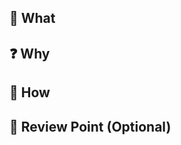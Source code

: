 ## 📌 What
<!-- 해결하고자 한 문제를 간결하고 명확하게 서술해주세요. -->
<!-- ex) 로그인 실패 시 에러 메시지가 출력되지 않던 문제 -->

## ❓ Why
<!-- 이 문제를 왜 해결해야 했는지, 어떤 맥락에서 발생했는지 작성해주세요. -->
<!-- ex) 사용자 피드백으로 오류 발생 시 원인 파악이 어렵다는 의견이 있었음 -->

## 🔧 How
<!-- 어떤 방식으로 해결했는지 기술적 접근 방법을 설명해주세요. -->
<!-- 주요 변경 사항, 선택한 로직이나 방법에 대한 이유가 있으면 함께 작성해주세요. -->

## 👀 Review Point (Optional)
<!-- 리뷰어에게 중점적으로 봐주었으면 하는 부분을 작성해주세요. -->
<!-- ex) 예외 처리 방식이 적절한지 확인 부탁드립니다. -->
